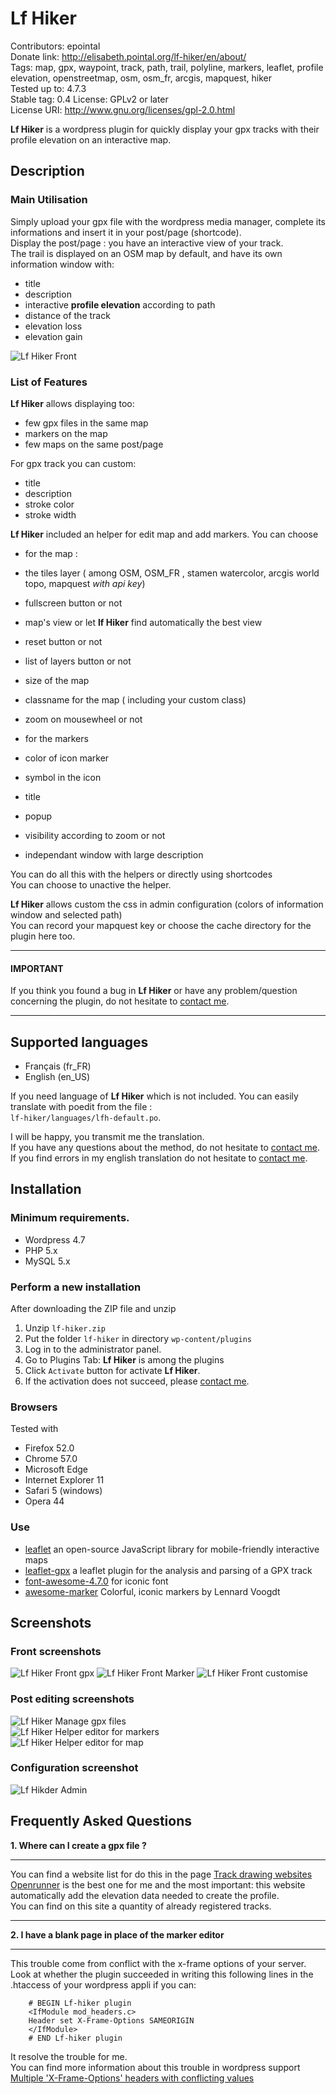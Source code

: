  Lf Hiker 
=============
Contributors: epointal  
Donate link: http://elisabeth.pointal.org/lf-hiker/en/about/  
Tags: map, gpx, waypoint, track, path, trail, polyline, markers, leaflet, profile elevation,  openstreetmap, osm, osm_fr, arcgis, mapquest, hiker  
Tested up to: 4.7.3  
Stable tag: 0.4
License: GPLv2 or later  
License URI: http://www.gnu.org/licenses/gpl-2.0.html  


**Lf Hiker** is a wordpress plugin for quickly display your gpx tracks with their profile elevation on an interactive map. 
 

Description
-------------
### Main Utilisation
Simply upload your gpx file with the wordpress media manager, complete its informations and insert  it in your post/page (shortcode).  
Display the post/page : you have an interactive view of your track.  
The trail is displayed on an OSM map by default, and have its own information window with: 
* title
* description
* interactive **profile elevation**  according to path
* distance of the track
* elevation loss
* elevation gain 

![Lf Hiker Front](http://elisabeth.pointal.org/lf-hiker/wp-content/uploads/2017/04/gpx-stevenson-3.png) 

### List of Features
**Lf Hiker** allows displaying too:
* few gpx files in the same map
* markers on the map
* few maps on the same post/page


For gpx track you can custom:
* title
* description
* stroke color
* stroke width


**Lf Hiker** included an helper for edit map and add markers. 
You can choose
* for the map :
 * the tiles layer ( among OSM, OSM_FR , stamen watercolor, arcgis world topo, mapquest *with api key*)
 * fullscreen button or not
 * map's view  or let **lf Hiker** find automatically the best view
 * reset button  or not
 * list of layers button or not
 * size of the map
 * classname for the map ( including your custom class)
 * zoom on mousewheel or not
 
 
* for the markers
 * color of icon marker
 * symbol in the icon
 * title
 * popup
 * visibility according to zoom or not
 * independant window with large description

You can do all this with the helpers or directly using shortcodes  
You can choose to unactive the helper.  

**Lf Hiker** allows custom the css in admin configuration (colors of information window and selected path)  
You can record your mapquest key or choose the cache directory for the plugin here too.


----------------------------------------  
#### IMPORTANT    
If you think you found a bug in **Lf Hiker** or have any problem/question concerning the plugin, do not hesitate to [contact me](http://elisabeth.pointal.org/lf-hiker/en/contact-me). 

------------------------------------------
## Supported languages 
 * Fran&ccedil;ais (fr_FR) 
 * English (en_US)  
 
 If you need language of **Lf Hiker** which is not included. You can easily translate with poedit from the file :    
    `lf-hiker/languages/lfh-default.po`.   
	
 I will be happy, you transmit me the translation.  
If you have any questions about the method, do not hesitate to [contact me](http://elisabeth.pointal.org/lf-hiker/en/contact-me).  
 If you find errors in my english translation do not hesitate to [contact me](http://elisabeth.pointal.org/lf-hiker/en/contact-me).
 

## Installation   

  

### Minimum requirements.  
*   Wordpress 4.7  
*   PHP 5.x  
*   MySQL 5.x  


### Perform a new installation  

After downloading the ZIP file and unzip

1. Unzip `lf-hiker.zip` 
2. Put the folder `lf-hiker` in directory `wp-content/plugins`
3. Log in to the administrator panel.   
4. Go to Plugins Tab: **Lf Hiker** is among the plugins     
5. Click `Activate` button for activate **Lf Hiker**.    
6. If the activation does not succeed, please [contact me](http://elisabeth.pointal.org/lf-hiker/en/contact-me).


### Browsers
 Tested with
* Firefox 52.0
* Chrome 57.0
* Microsoft Edge
* Internet Explorer 11
* Safari 5 (windows)
* Opera 44

### Use
* [leaflet](http://leafletjs.com) an open-source JavaScript library for mobile-friendly interactive maps
* [leaflet-gpx](https://github.com/mpetazzoni/leaflet-gpx) a leaflet plugin for the analysis and parsing of a GPX track 
* [font-awesome-4.7.0](http://fontawesome.io/) for iconic font
* [awesome-marker](https://github.com/lvoogdt) Colorful, iconic  markers by Lennard Voogdt


## Screenshots 
### Front screenshots
![Lf Hiker Front gpx](http://elisabeth.pointal.org/lf-hiker/wp-content/uploads/2017/04/gpx-stevenson-3.png) 
![Lf Hiker Front Marker](http://elisabeth.pointal.org/lf-hiker/wp-content/uploads/2017/04/notre_dame.png) 
![Lf Hiker Front customise](http://elisabeth.pointal.org/lf-hiker/wp-content/uploads/2017/04/notre_dame_cutom.png)

### Post editing screenshots
![Lf Hiker Manage gpx files](http://elisabeth.pointal.org/lf-hiker/wp-content/uploads/2017/04/manage-gpx-3.png)  
![Lf Hiker Helper editor for markers](http://elisabeth.pointal.org/lf-hiker/wp-content/uploads/2017/04/add-marker-3.png)  
![Lf Hiker Helper editor for map](http://elisabeth.pointal.org/lf-hiker/wp-content/uploads/2017/04/edit-map-2.png)  

### Configuration screenshot
![Lf Hikder Admin](http://elisabeth.pointal.org/lf-hiker/wp-content/uploads/2017/04/config-lfh-3.png)


## Frequently Asked Questions 

**1. Where can I create a gpx file ?**

--------------------
You can find a website list for do this in the page [Track drawing websites](http://wiki.openstreetmap.org/wiki/Track_drawing_websites)   
[Openrunner](http://www.openrunner.com/) is the best one for me and the most important: this website automatically add the elevation data needed to create the profile.  
You can find on this site a quantity of already registered tracks.

-------------------------
**2. I have a blank page in place of the marker editor**

------------------------------------------
This trouble come from conflict with the x-frame options of your server. Look at whether the plugin succeeded in writing this following lines in the .htaccess of your wordpress appli if you can:
```	
    # BEGIN Lf-hiker plugin
    <IfModule mod_headers.c>
    Header set X-Frame-Options SAMEORIGIN
    </IfModule>
    # END Lf-hiker plugin 
```
It resolve the trouble for me.   
You can find more information about this trouble in wordpress support [Multiple 'X-Frame-Options' headers with conflicting values](https://wordpress.org/support/topic/multiple-x-frame-options-headers-with-conflicting-values-sameorigin-deny/)